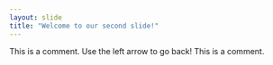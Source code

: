 ```yaml
---
layout: slide
title: "Welcome to our second slide!"
---
```

This is a comment.
Use the left arrow to go back!
This is a comment.
